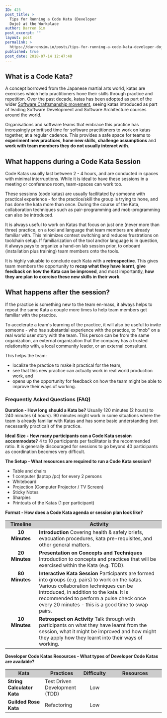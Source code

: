 ```yaml
---
ID: 425
post_title: >
  Tips for Running a Code Kata (Developer
  Dojo) at the Workplace
author: Darren Sim
post_excerpt: ""
layout: post
permalink: >
  https://darrensim.io/posts/tips-for-running-a-code-kata-developer-dojo-at-the-workplace/
published: true
post_date: 2018-07-14 12:47:48
---
```

<h2>What is a Code Kata?</h2>
A concept borrowed from the Japanese martial arts world, katas are exercises which help practitioners hone their skills through practice and repetition. Over the past decade, katas has been adopted as part of the wider <a href="https://en.wikipedia.org/wiki/Software_craftsmanship" target="_blank" rel="noopener">Software Craftsmanship movement</a>, seeing katas introduced as part of leading Software Development and Software Architecture courses around the world.

Organisations and software teams that embrace this practice has increasingly prioritised time for software practitioners to work on katas together, at a regular cadence. This provides a safe space for teams to <strong>experiment new practices</strong>, <strong>hone new skills</strong>, <strong>challenge assumptions</strong> and <strong>work with team members they do not usually interact with</strong>.
<h2>What happens during a Code Kata Session</h2>
Code Katas usually last between 2 - 4 hours, and are conducted in spaces with minimal interruptions. While it is ideal to have these sessions in a meeting or conference room, team-spaces can work too.

These sessions (code katas) are usually facilitated by someone with practical experience - for the practice/skill the group is trying to hone, and has done the kata more than once. During the course of the Kata, collaboration techniques such as pair-programming and mob-programming can also be introduced.

It is always useful to work on Katas that focus on just one (never more than three) practice, on a tool and language that team members are already familiar with. This minimizes context switching and reduces frustrations on toolchain setup. If familiarization of the tool and/or language is in question, it always pays to organize a hand-on lab session prior, to onboard (installation plus training) team members onto the tools.

It is highly valuable to conclude each Kata with a <strong>retrospective</strong>. This gives team members the opportunity to <strong>recap what they have learnt</strong>, <strong>give feedback on how the Kata can be improved</strong>, and most importantly, <strong>how they are plan to exercise these new skills in their work</strong>.
<h2>What happens after the session?</h2>
If the practice is something new to the team en-mass, it always helps to repeat the same Kata a couple more times to help team members get familiar with the practice.

To accelerate a team's learning of the practice, it will also be useful to invite someone - who has substantial experience with the practice, to "mob" on a real world user story with the team. This person can be from the same organization, an external organization that the company has a trusted relationship with, a local community leader, or an external consultant.

This helps the team:
<ul>
 	<li>localize the practice to make it practical for the team,</li>
 	<li>see that this new practice can actually work in real world production work, and</li>
 	<li>opens up the opportunity for feedback on how the team might be able to improve their ways of working.</li>
</ul>
<h3>Frequently Asked Questions (FAQ)</h3>
<strong>Duration - How long should a Kata be?</strong>
Usually 120 minutes (2 hours) to 240 minutes (4 hours). 90 minutes might work in some situations where the team is already familiar with Katas and has some basic understanding (not necessarily practical) of the practice.

<strong>Ideal Size - How many participants can a Code Kata session accommodate?</strong>
4 to 10 participants per facilitator is the recommended ratio. It is generally discouraged for sessions to go beyond 40 participants as coordination becomes very difficult.

<strong>The Setup - What resources are required to run a Code Kata session?</strong>
<ul>
 	<li>Table and chairs</li>
 	<li>1 computer (laptop /pc) for every 2 persons</li>
 	<li>Whiteboard</li>
 	<li>Projection (Computer Projector / TV Screen)</li>
 	<li>Sticky Notes</li>
 	<li>Sharpies</li>
 	<li>Printouts of the Katas (1 per participant)</li>
</ul>
<strong>Format - How does a Code Kata agenda or session plan look like?</strong>
<table style="width: 100%;">
<tbody>
<tr>
<td style="width: 20%; font-weight: bold; text-align: center; background-color: #ccc;">Timeline</td>
<td style="width: 80%; font-weight: bold; text-align: center; background-color: #ccc;">Activity</td>
</tr>
<tr>
<td style="text-align: center; vertical-align: top; font-weight: bold;">10 Minutes</td>
<td><strong>Introduction</strong>
Covering health &amp; safely briefs, evacuation procedures, kata pre-requisites, and other general matters.</td>
</tr>
<tr>
<td style="text-align: center; vertical-align: top; font-weight: bold;">20 Minutes</td>
<td><strong>Presentation on Concepts and Techniques</strong>
Introduction to concepts and practices that will be exercised within the Kata (e.g. TDD).</td>
</tr>
<tr>
<td style="text-align: center; vertical-align: top; font-weight: bold;">80 Minutes</td>
<td><strong>Interactive Kata Session</strong>
Participants are formed into groups (e.g. pairs) to work on the katas. Various collaboration techniques can be introduced, in addition to the kata. It is recommended to perform a pulse check once every 20 minutes - this is a good time to swap pairs.</td>
</tr>
<tr>
<td style="text-align: center; vertical-align: top; font-weight: bold;">10 Minutes</td>
<td><strong>Retrospect on Activity</strong>
Talk through with participants on what they have learnt from the session, what it might be improved and how might they apply how they learnt into their ways of working.</td>
</tr>
</tbody>
</table>

<strong>Developer Code Katas Resources - What types of Developer Code Katas are available?</strong>
<table style="width: 100%;">
<tbody>
<tr>
<td style="width: 25%; font-weight: bold; text-align: center; background-color: #ccc;">Kata</td>
<td style="width: 25%; font-weight: bold; text-align: center; background-color: #ccc;">Practices</td>
<td style="width: 12%; font-weight: bold; text-align: center; background-color: #ccc;">Difficulty</td>
<td style="width: 38%; font-weight: bold; text-align: center; background-color: #ccc;">Resources</td>
</tr>
<tr>
<td style="font-weight: bold; vertical-align: top;">String Calculator Kata</td>
<td style="verticle-align: top;">Test Driven Development (TDD)</td>
<td style="verticle-align: top; text-align: center;">Low</td>
<td style="verticle-align: top; text-align: center;">&nbsp;</td>
</tr>
<tr>
<td style="font-weight: bold; vertical-align: top;">Guilded Rose Kata</td>
<td style="verticle-align: top;">Refactoring</td>
<td style="verticle-align: top; text-align: center;">Low</td>
<td style="verticle-align: top; text-align: center;">&nbsp;</td>
</tr>
</tbody>
</table>
